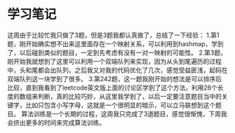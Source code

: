 # 学习笔记
这周由于比较忙我只做了3题，但是3题我都认真做了，总结了一下经验：
1.第1题，刚开始确实想不出来这里面存在一个映射关系，可以利用到hashmap，学到了，以后碰到类似的题目，一定到先考虑有没有一对一映射的可能性。
2.第3题，刚开始我就想到了这里可以利用一个双端队列来实现，因为从头到尾遍历的过程中，头和尾都会出队列，之后我又对我的代码优化了几次，感觉受益匪浅，起码在双端队列这一块学到了很多。
3.第242题，这一题我刚开始的想法是可以排序后比较，直到我看到了leetcode英文版上面的讨论区学到了这个方法，利用26个长度的数组来判断，真的比较巧妙，从这里我学到了，以后一定要注意题目当中的关键字，比如只包含小写字母，这就是一个很明显的暗示，可以立马联想到这个题目。
算法训练是一个长期的过程，这周我只完成了3道题目，感觉很惭愧，下周我会挤出更多的时间来完成算法训练。
